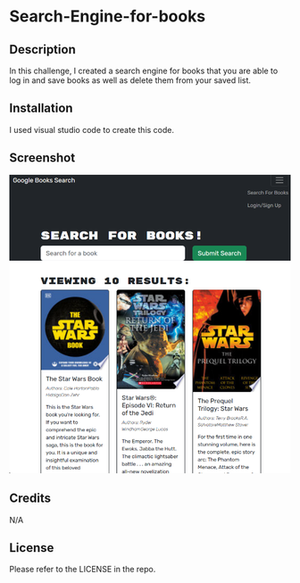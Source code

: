 # Search-Engine-for-books

## Description

In this challenge, I created a search engine for books that you are able to log in and save books as well as delete them from your saved list.

## Installation

I used visual studio code to create this code.

## Screenshot

<img src="booksearch.png">

## Credits

N/A

## License 

Please refer to the LICENSE in the repo.

